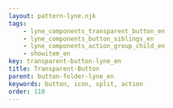 ```yaml
---
layout: pattern-lyne.njk
tags: 
    - lyne_components_transparent_button_en
    - lyne_components_button_siblings_en
    - lyne_components_action_group_child_en
    - showitem_en
key: transparent-button-lyne_en
title: Transparent-Button
parent: button-folder-lyne_en
keywords: button, icon, split, action
order: 110
---
```

